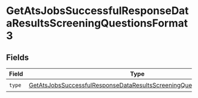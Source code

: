 # GetAtsJobsSuccessfulResponseDataResultsScreeningQuestionsFormat3


## Fields

| Field                                                                                                                                                               | Type                                                                                                                                                                | Required                                                                                                                                                            | Description                                                                                                                                                         |
| ------------------------------------------------------------------------------------------------------------------------------------------------------------------- | ------------------------------------------------------------------------------------------------------------------------------------------------------------------- | ------------------------------------------------------------------------------------------------------------------------------------------------------------------- | ------------------------------------------------------------------------------------------------------------------------------------------------------------------- |
| `type`                                                                                                                                                              | [GetAtsJobsSuccessfulResponseDataResultsScreeningQuestionsFormat3Type](../../models/shared/getatsjobssuccessfulresponsedataresultsscreeningquestionsformat3type.md) | :heavy_check_mark:                                                                                                                                                  | N/A                                                                                                                                                                 |